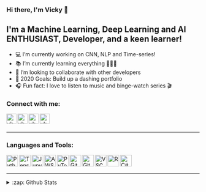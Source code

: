 ### Hi there, I'm Vicky 👋


## I'm a Machine Learning, Deep Learning and AI ENTHUSIAST, Developer, and a keen learner!

- 💻 I’m currently working on CNN, NLP and Time-series!
- 📚 I’m currently learning everything 👨🏽‍🎓
- 🤝 I’m looking to collaborate with other developers
- 🥅 2020 Goals: Build up a dashing portfolio
- 🎧 Fun fact: I love to listen to music and binge-watch series 🎬


### Connect with me:



[<img align="left" alt="vkyprmr | LinkedIn" width="26px" src="https://raw.githubusercontent.com/vkyprmr/vkyprmr/master/assets/svg/linkedin.png" />][linkedin]
[<img align="left" alt="vkyprmr | Xing" width="26px" src="https://raw.githubusercontent.com/vkyprmr/vkyprmr/master/assets/svg/xing.png" />][xing]
[<img align="left" alt="vkyprmr | Instagram" width="26px" src="https://raw.githubusercontent.com/vkyprmr/vkyprmr/master/assets/svg/instagram.png" />][instagram]
[<img align="left" alt="vkyprmr | Facebook" width="26px" src="https://raw.githubusercontent.com/vkyprmr/vkyprmr/master/assets/svg/facebook.png" />][facebook]

<br />
<br />

---


### Languages and Tools:

<img align="left" alt="Python" width="30px" src="https://raw.githubusercontent.com/vkyprmr/vkyprmr/master/assets/svg/python.png" />
<img align="left" alt="TensorFlow" width="30px" src="https://raw.githubusercontent.com/vkyprmr/vkyprmr/master/assets/svg/tensorflow.png" />
<img align="left" alt="Jupyter" width="30px" src="https://raw.githubusercontent.com/vkyprmr/vkyprmr/master/assets/svg/jupyter.png" />
<img align="left" alt="AWS" width="30px" src="https://raw.githubusercontent.com/vkyprmr/vkyprmr/master/assets/svg/aws.png" />
<img align="left" alt="PyTorch" width="30px" src="https://raw.githubusercontent.com/vkyprmr/vkyprmr/master/assets/svg/pytorch.png" />
<img align="left" alt="Git" width="30px" src="https://raw.githubusercontent.com/vkyprmr/vkyprmr/master/assets/svg/git.png" />
<img align="left" alt="Github" width="30px" src="https://raw.githubusercontent.com/vkyprmr/vkyprmr/master/assets/svg/github.png" />
<img align="left" alt="VSCode" width="30px" src="https://raw.githubusercontent.com/vkyprmr/vkyprmr/master/assets/svg/vscode.png" />
<img align="left" alt="R" width="30px" src="https://raw.githubusercontent.com/vkyprmr/vkyprmr/master/assets/svg/r.png" />
<img align="left" alt="C#" width="30px" src="https://raw.githubusercontent.com/vkyprmr/vkyprmr/master/assets/svg/csharp.png" />

<br />
<br />

---

<details>
  <summary>:zap: Github Stats</summary>

  <img align="left" alt="vkyprmr's Github Stats" src="https://github-readme-stats.vercel.app/api?username=vkyprmr&show_icons=true&hide_border=true&theme=dark" />
  <img align="left" alt="vkyprmr's Github Stats" src="https://github-readme-stats.vercel.app/api/top-langs/?username=vkyprmr&show_icons=true&hide_border=true&theme=dark" />
  

</details>

[instagram]: https://www.instagram.com/vky_1090/
[linkedin]: https://www.linkedin.com/in/parmarvickyk/
[facebook]: https://www.facebook.com/vicky.parmar.52
[xing]: https://www.xing.com/profile/Vicky_Parmar/cv
